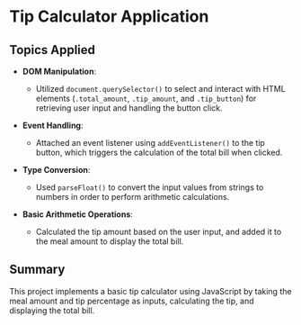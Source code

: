 # Tip Calculator Application

## Topics Applied

- **DOM Manipulation**: 
  - Utilized `document.querySelector()` to select and interact with HTML elements (`.total_amount`, `.tip_amount`, and `.tip_button`) for retrieving user input and handling the button click.
  
- **Event Handling**: 
  - Attached an event listener using `addEventListener()` to the tip button, which triggers the calculation of the total bill when clicked.
  
- **Type Conversion**: 
  - Used `parseFloat()` to convert the input values from strings to numbers in order to perform arithmetic calculations.

- **Basic Arithmetic Operations**: 
  - Calculated the tip amount based on the user input, and added it to the meal amount to display the total bill.

## Summary

This project implements a basic tip calculator using JavaScript by taking the meal amount and tip percentage as inputs, calculating the tip, and displaying the total bill.
